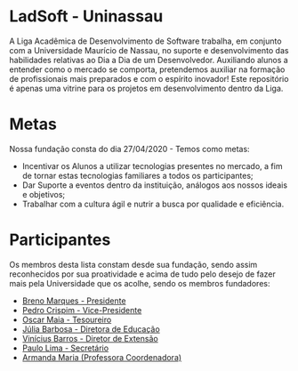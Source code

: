 # LadSoft - Uninassau
A Liga Acadêmica de Desenvolvimento de Software trabalha, em conjunto com a Universidade Maurício de Nassau, no suporte e desenvolvimento das habilidades relativas ao Dia a Dia de um Desenvolvedor. Auxiliando alunos a entender como o mercado se comporta, pretendemos auxiliar na formação de profissionais mais preparados e com o espírito inovador! Este repositório é apenas uma vitrine para os projetos em desenvolvimento dentro da Liga. 

# Metas
Nossa fundação consta do dia 27/04/2020 - Temos como metas:
  - Incentivar os Alunos a utilizar tecnologias presentes no mercado, a fim de tornar estas tecnologias familiares a todos os participantes;
  - Dar Suporte a eventos dentro da instituição, análogos aos nossos ideais e objetivos;
  - Trabalhar com a cultura ágil e nutrir a busca por qualidade e eficiência.

# Participantes
Os membros desta lista constam desde sua fundação, sendo assim reconhecidos por sua proatividade e acima de tudo pelo desejo de fazer mais pela Universidade que os acolhe, sendo os membros fundadores:
  - [Breno Marques - Presidente](https://www.linkedin.com/in/breno-marques-a86136114/)
  - [Pedro Crispim - Vice-Presidente](https://www.linkedin.com/in/rycky5/)
  - [Oscar Maia - Tesoureiro](https://www.linkedin.com/in/oscar-maia-23a155195/)
  - [Júlia Barbosa - Diretora de Educação](https://www.linkedin.com/in/j%C3%BAlia-b-325628128/)
  - [Vinícius Barros - Diretor de Extensão](https://www.linkedin.com/in/vin%C3%ADcius-vidal-de-barros-a53225186/)
  - [Paulo Lima - Secretário](https://www.linkedin.com/in/prmlimajr/)
  - [Armanda Maria (Professora Coordenadora)](https://www.linkedin.com/in/armanda-maria-56528b113/)
 
